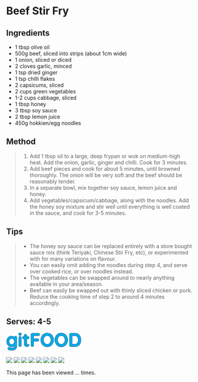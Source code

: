 # Beef Stir Fry

## Ingredients

- 1 tbsp olive oil
- 500g beef, sliced into strips (about 1cm wide)
- 1 onion, sliced or diced
- 2 cloves garlic, minced
- 1 tsp dried ginger
- 1 tsp chilli flakes
- 2 capsicums, sliced
- 2 cups green vegetables
- 1-2 cups cabbage, sliced
- 1 tbsp honey
- 3 tbsp soy sauce
- 2 tbsp lemon juice
- 450g hokkien/egg noodles

## Method

> 1. Add 1 tbsp oil to a large, deep frypan or wok on medium-high heat. Add the onion, garlic, ginger and chilli.  Cook for 3 minutes.
> 1. Add beef pieces and cook for about 5 minutes, until browned thoroughly. The onion will be very soft and the beef should be reasonably tender.
> 1. In a separate bowl, mix together soy sauce, lemon juice and honey.
> 1. Add vegetables/capsicum/cabbage, along with the noodles. Add the honey soy mixture and stir well until everything is well coated in the sauce, and cook for 3-5 minutes.

## Tips

> - The honey soy sauce can be replaced entirely with a store bought sauce mix (think Teriyaki, Chinese Stir Fry, etc), or experimented with for many variations on flavour.
> - You can easily omit adding the noodles during step 4, and serve over cooked rice, or over noodles instead.
> - The vegetables can be swapped around to nearly anything available in your area/season.
> - Beef can easily be swapped out with thinly sliced chicken or pork. Reduce the cooking time of step 2 to around 4 minutes accordingly.

## Serves: 4-5

<img src="../images/logo_sm.png" width="40%" />

<img src="https://img.shields.io/badge/asian-blue.svg" /> <img src="https://img.shields.io/badge/beef-blue.svg" /> <img src="https://img.shields.io/badge/dinner-blue.svg" /> <img src="https://img.shields.io/badge/healthy-blue.svg" /> <img src="https://img.shields.io/badge/lunch-blue.svg" /> <img src="https://img.shields.io/badge/pasta-blue.svg" /> <img src="https://img.shields.io/badge/stovetop-blue.svg" /> <img src="https://img.shields.io/badge/versatile-blue.svg" /> 

<p>This page has been viewed <span id="counter">...</span> times.</p>

<script src="/assets/js/pageviews.js"></script>